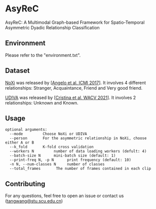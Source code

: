 # AsyReC
AsyReC: A Multimodal Graph-based Framework for Spatio-Temporal Asymmetric Dyadic Relationship Classification

## Environment
Please refer to the "environment.txt".

## Dataset
[NoXi](https://multimediate-challenge.org/datasets/Dataset_NoXi/) was released by [[Angelo et al. ICMI 2017](https://dl.acm.org/doi/abs/10.1145/3136755.3136780?casa_token=8UoDP_iZs3gAAAAA:mYUOHpnezNatC2FQpxXXur2Y8CWiKmS_2Jech1yxEp-XcBU9OsrgC6li0zdN5Up9ornfGimLOv4)]. It involves 4 different relationships: Stranger, Acquaintance, Friend and Very good friend.

[UDIVA](https://chalearnlap.cvc.uab.cat/dataset/41/description/) was released by [[Cristina et al. WACV 2021](https://openaccess.thecvf.com/content/WACV2021W/HBU/html/Palmero_Context-Aware_Personality_Inference_in_Dyadic_Scenarios_Introducing_the_UDIVA_Dataset_WACVW_2021_paper.html)]. It involves 2 relationships: Unknown and Known.

## Usage
    optional arguments:
      --mode         Choose NoXi or UDIVA
      --person       For the asymmetric relationship in NoXi, choose either A or B
      --k_fold       K-fold cross validation
      --workers N         number of data loading workers (defult: 4)
      --batch-size N      mini-batch size (default: 1)
      --print-freq N, -p N      print frequency (default: 10)
      -n N, --num-classes N     number of classes
      --total_frames       The number of frames contained in each clip


## Contributing
For any questions, feel free to open an issue or contact us (tangwang@stu.scu.edu.cn)
